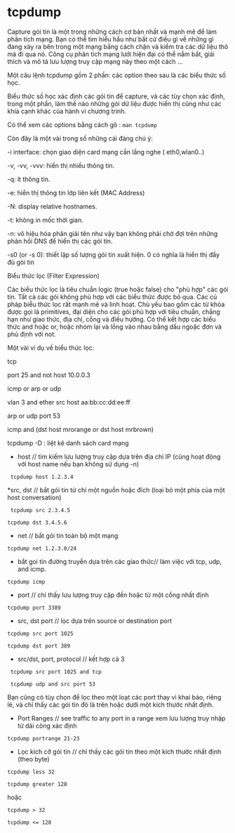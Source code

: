 # tcpdump
Capture gói tin là một trong những cách cơ bản nhất và mạnh mẽ để làm phân tích mạng. Bạn có thể tìm hiểu hầu như bất cứ điều gì về những gì đang xảy ra bên trong một mạng bằng cách chặn và kiểm tra các dữ liệu thô mà đi qua nó. Công cụ phân tích mạng lưới hiện đại có thể nắm bắt, giải thích và mô tả lưu lượng truy cập mạng này theo một cách ...

Một câu lệnh tcpdump gồm 2 phần: các option theo sau là các biểu thức số học.

Biểu thức số học xác định các gói tin để capture, và các tùy chọn xác định, trong một phần, làm thế nào những gói dữ liệu được hiển thị cũng như các khía cạnh khác của hành vi  chương trình.

Có thể xem các options bằng cách gõ : `man tcpdump`

Còn đây là một vài trong số những cái đáng chú ý:

-i interface: chọn giao diện card mạng cần lắng nghe ( eth0,wlan0..)

-v, -vv, -vvv: hiển thị nhiều thông tin.

-q: ít thông tin.

-e: hiển thị thông tin lớp liên kết (MAC Address)

-N: display relative hostnames.

-t: không in mốc thời gian.

-n: vô hiệu hóa phân giải tên như vậy bạn không phải chờ đợi trên những phản hồi DNS để hiển thị các gói tin.

-s0 (or -s 0): thiết lập số lượng gói tin xuất hiện. 0 có nghĩa là hiển thị đầy đủ gói tin

Biểu thức lọc (Filter Expression)

Các biểu thức lọc là tiêu chuẩn logic (true hoặc false) cho "phù hợp" các gói tin. Tất cả các gói không phù hợp với các biểu thức được bỏ qua. Các cú pháp biểu thức lọc rất mạnh mẽ và linh hoạt. Chủ yếu bao gồm các từ khóa được gọi là primitives, đại diện cho các gói phù hợp với tiêu chuẩn,  chẳng hạn như giao thức, địa chỉ, cổng và điều hướng. Có thể kết hợp các biểu thức and hoặc or, hoặc nhóm lại và lồng vào nhau bằng dấu ngoặc đơn và phủ định với not.

Một vài ví dụ về biểu thức lọc:

tcp

port 25 and not host 10.0.0.3

icmp or arp or udp

vlan 3 and ether src host aa:bb:cc:dd:ee:ff

arp or udp port 53

icmp and \(dst host mrorange or dst host mrbrown\)

tcpdump -D : liệt kê danh sách card mạng

* host // tìm kiếm lưu lượng truy cập dựa trên địa chỉ IP (cũng hoạt động với host name  nếu bạn không sử dụng -n)


` tcpdump host 1.2.3.4`

*src, dst // bắt gói tin  từ chỉ một nguồn hoặc đích (loại bỏ một phía của một host conversation)

` tcpdump src 2.3.4.5`

`tcpdump dst 3.4.5.6 `

* net // bắt gói tin toàn bộ một mạng

` tcpdump net 1.2.3.0/24 `

* bắt goi tin đường truyền dựa trên các giao thức// làm việc với  tcp, udp, and icmp.

`tcpdump icmp`

* port //  chỉ thấy lưu lượng truy cập đến hoặc từ một cổng nhất định

`tcpdump port 3389`

* src, dst port // lọc dựa trên  source or destination port 

` tcpdump src port 1025 `

`tcpdump dst port 389`

* src/dst, port, protocol // kết hợp cả 3

` tcpdump src port 1025 and tcp`

` tcpdump udp and src port 53`

Bạn cũng có tùy chọn để lọc theo một loạt các port thay vì khai báo, riêng lẻ, và chỉ thấy các gói tin đó là trên hoặc dưới một kích thước nhất định.

* Port Ranges // see traffic to any port in a range xem lưu lượng truy nhập từ dải công xác định

`tcpdump portrange 21-23`

* Lọc kích cỡ gói tin // chỉ thấy các gói tin theo một kích thước nhất định (theo byte)

`tcpdump less 32`

`tcpdump greater 128`

hoặc

`tcpdump > 32`

`tcpdump <= 128`





